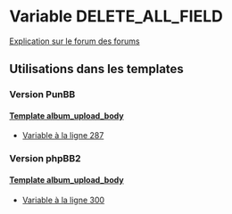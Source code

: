 # Variable DELETE_ALL_FIELD
[Explication sur le forum des forums](http://forum.forumactif.com/t294113-listing-des-variables#DELETE_ALL_FIELD)

## Utilisations dans les templates

### Version PunBB

#### [Template album_upload_body](punbb/album_upload_body.md)
* [Variable à la ligne 287](../punbb/album_upload_body.tpl#L287)

### Version phpBB2

#### [Template album_upload_body](subsilver/album_upload_body.md)
* [Variable à la ligne 300](../subsilver/album_upload_body.tpl#L300)